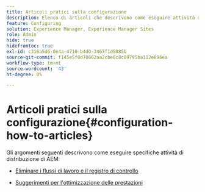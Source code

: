 ```yaml
---
title: Articoli pratici sulla configurazione
description: Elenco di articoli che descrivono come eseguire attività di distribuzione specifiche in AEM.
feature: Configuring
solution: Experience Manager, Experience Manager Sites
role: Admin
hide: true
hidefromtoc: true
exl-id: c316a5d6-0e4a-4710-b4d0-3467f1d5085b
source-git-commit: f145e5f0d70662aa2cbe6c8c09795ba112e896ea
workflow-type: tm+mt
source-wordcount: '43'
ht-degree: 0%

---
```


# Articoli pratici sulla configurazione{#configuration-how-to-articles}

Gli argomenti seguenti descrivono come eseguire specifiche attività di distribuzione di AEM:

<!--
* [How to Use the Log Viewer](https://helpx.adobe.com/experience-manager/kb/logsviewer.html)
-->

* [Eliminare i flussi di lavoro e il registro di controllo](https://experienceleague.adobe.com/en/docs/experience-cloud-kcs/kbarticles/ka-24590)

* [Suggerimenti per l&#39;ottimizzazione delle prestazioni](/help/sites-deploying/configuring-performance.md)

<!--
* [How to Remove Features From the Welcome Screen](/help/sites-developing/customizing-the-welcome-console.md)

* [How to Turn Off the Location Tracker Feature](https://helpx.adobe.com/experience-manager/kb/turn-off-geolocation.html)
-->
